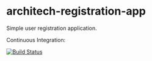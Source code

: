 # architech-registration-app
Simple user registration application.

Continuous Integration:

[![Build Status](https://snap-ci.com/lukasz-szewc/architech-registration-app/branch/master/build_image)](https://snap-ci.com/lukasz-szewc/architech-registration-app/branch/master)